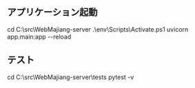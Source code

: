 ## アプリケーション起動
cd C:\src\WebMajiang-server
.\env\Scripts\Activate.ps1
uvicorn app.main:app --reload

## テスト
cd C:\src\WebMajiang-server\tests
pytest -v